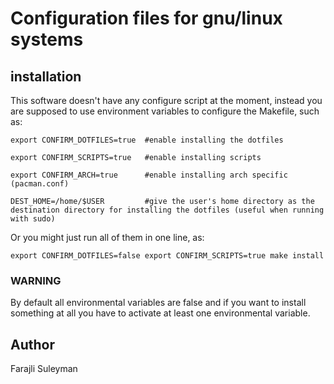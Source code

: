 # Configuration files for gnu/linux systems

## installation 

This software doesn't have any configure script at the moment, 
instead you are supposed to use environment variables to configure 
the Makefile, such as:

```
export CONFIRM_DOTFILES=true  #enable installing the dotfiles

export CONFIRM_SCRIPTS=true   #enable installing scripts

export CONFIRM_ARCH=true      #enable installing arch specific (pacman.conf)

DEST_HOME=/home/$USER         #give the user's home directory as the destination directory for installing the dotfiles (useful when running with sudo)

```

Or you might just run all of them in one line, as:

```
export CONFIRM_DOTFILES=false export CONFIRM_SCRIPTS=true make install
```

### WARNING
By default all environmental variables are false and if you want to install something at all you have to activate at least one environmental variable.


## Author 
Farajli Suleyman
